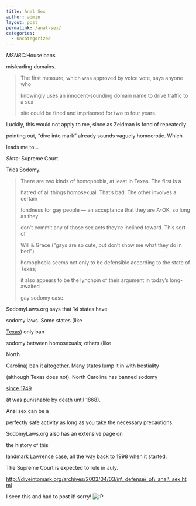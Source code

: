 ```yaml
---
title: Anal Sex
author: admin
layout: post
permalink: /anal-sex/
categories:
  - Uncategorized
---
```

<cite>MSNBC</cite>:House bans</p> 

misleading domains</a>.

<blockquote cite="http://www.msnbc.com/news/892194.asp">
  <p>
    The first measure, which was approved by voice vote, says anyone who
  </p>
  
  <p>
    knowingly uses an innocent-sounding domain name to drive traffic to a sex
  </p>
  
  <p>
    site could be fined and imprisoned for two to four years.
  </p>
</blockquote>

Luckily, this would not apply to me, since as Zeldman is fond of repeatedly

pointing out, <q>dive into mark</q> already sounds vaguely homoerotic. Which

leads me to&#8230;

<cite>Slate</cite>: Supreme Court</p> 

Tries Sodomy</a>.

<blockquote cite="http://slate.msn.com/id/2080746">
  <p>
    There are two kinds of homophobia, at least in Texas. The first is a
  </p>
  
  <p>
    hatred of all things homosexual. That&#8217;s bad. The other involves a certain
  </p>
  
  <p>
    fondness for gay people &#8212; an acceptance that they are A-OK, so long as they
  </p>
  
  <p>
    don&#8217;t commit any of those sex acts they&#8217;re inclined toward. This sort of
  </p>
  
  <p>
    Will & Grace ("gays are so cute, but don&#8217;t show me what they do in bed")
  </p>
  
  <p>
    homophobia seems not only to be defensible according to the state of Texas;
  </p>
  
  <p>
    it also appears to be the lynchpin of their argument in today&#8217;s long-awaited
  </p>
  
  <p>
    gay sodomy case.
  </p>
</blockquote>

SodomyLaws.org says that 14 states have</p> 

sodomy laws</a>. Some states (like

[Texas][1]) only ban

sodomy between homosexuals; others (like

North</p> 

Carolina</a>) ban it altogether. Many states lump it in with bestiality

(although Texas does not). North Carolina has banned sodomy

[since 1749][2]

(it was punishable by death until 1868).

Anal sex can be a</p> 

perfectly safe activity</a> as long as you take the necessary precautions.

SodomyLaws.org also has an extensive page on

the history of this</p> 

landmark Lawrence case</a>, all the way back to 1998 when it started.

The Supreme Court is expected to rule in July.

</p> 

http://diveintomark.org/archives/2003/04/03/in\_defense\_of\_anal\_sex.html</a>

I seen this and had to post it! sorry! <img src="http://blog.lotas-smartman.net/wp-includes/images/smilies/icon_razz.gif" alt=":P" class="wp-smiley" />

 [1]: http://www.sodomylaws.org/usa/texas/texas.htm
 [2]: http://www.sodomylaws.org/sensibilities/north_carolina.htm